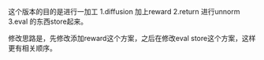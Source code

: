 这个版本的目的是进行一加工
1.diffusion 加上reward
2.return 进行unnorm
3.eval 的东西store起来。

修改思路是，先修改添加reward这个方案，之后在修改eval store这个方案，这样更有相关顺序。